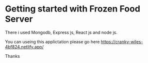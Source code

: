 # Getting started with Frozen Food Server

There i used Mongodb, Express js, React js and node js.

You can useing this applictation please go here https://cranky-wiles-4bf824.netlify.app/

Thanks

